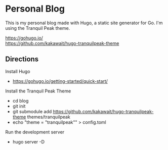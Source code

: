 # Personal Blog

This is my personal blog made with Hugo, a static site generator for Go. I'm using the Tranquil Peak theme.

https://gohugo.io/  
https://github.com/kakawait/hugo-tranquilpeak-theme  

## Directions

Install Hugo
- https://gohugo.io/getting-started/quick-start/

Install the Tranquil Peak Theme
- cd blog
- git init
- git submodule add https://github.com/kakawait/hugo-tranquilpeak-theme themes/tranquilpeak
- echo "theme = \"tranquilpeak\"" > config.toml

Run the development server
- hugo server -D
